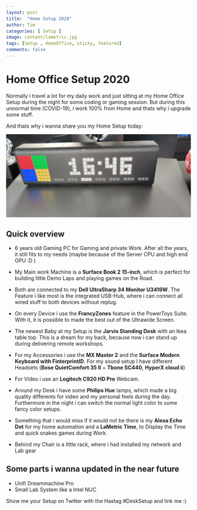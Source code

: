 ```yaml
---
layout: post
title:  "Home Setup 2020"
author: Tim
categories: [ Setup ]
image: content/lametric.jpg
tags: [Setup , HomeOffice, sticky, featured]
comments: false
---
```


# Home Office Setup 2020

Normally i travel a lot for my daily work and just sitting at my Home Office Setup during the night for some coding or gaming session.  But during this unnormal time (COVID-19), i work 100% from Home and thats why i upgrade some stuff.  

And thats why i wanna share you my Home Setup today:

![](../content/lametric.jpg)

## Quick overview

+ 6 years old Gaming PC for Gaming and private Work. After all the years, it still fits to my needs (maybe because of the Server CPU and high end GPU :D )  

+ My Main work Machine is a **Surface Book 2 15-inch**, which is perfect for building little Demo Laps and playing games on the Road.  

+ Both are connected to my **Dell UltraSharp 34 Monitor U3419W**. The Feature i like most is the integrated USB-Hub, where i can connect all wired stuff to both devices without replug.   

+ On every Device i use the **FrancyZones** feature in the PowerToys Suite. With it, it is possible to made the best out of the Ultrawide Screen.  

+ The newest Baby at my Setup is the **Jarvis Standing Desk** with an Ikea table top. This is a dream for my back, because now i can stand up during delivering remote workshops.  

+ For my Accessories i use the **MX Master 2** and the **Surface Modern Keyboard with FinterprintID**. For my sound setup I have different Headsets (**Bose QuietComfort 35 II** + **Tbone SC440**, **HyperX cloud ii**)  

+ For Video i use an **Logitech C920 HD Pro** Webcam.  

+ Around my Desk i have some **Philips Hue** lamps, which made a big quality differents for video and my personal feels during the day. Furthermore in the night i can switch the normal light color to some fancy color setups.  

+ Something that i would miss if it would not be there is my **Alexa Echo Dot** for my home automation and a **LaMetric Time**, to Display the Time and quick snakes games during Work.  

+ Behind my Chair is a little rack, where i had installed my network and Lab gear

## Some parts i wanna updated in the near future

+ Unifi Dreammachine Pro
+ Small Lab System like a Intel NUC

Show me your Setup on Twitter with the Hastag #DeskSetup and link me :)